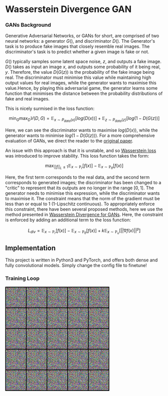 # Wasserstein Divergence GAN

### GANs Background
Generative Adversarial Networks, or GANs for short, are comprised of two neural networks: a generator $G()$, and discriminator $D()$. The Generator's task is to produce fake images that closely resemble real images. The discriminator's task is to predict whether a given image is fake or not. 

$G()$ typically samples some latent space noise, $z$, and outputs a fake image. $D()$ takes as input an image $x$, and outputs some probability of it being real, $y$. Therefore, the value $D(G(z))$ is the probability of the fake image being real. The discriminator must minimise this value while maintaining high output values for real images, while the generator wants to maximise this value.Hence, by playing this adversarial game, the generator learns some function that minimises the distance between the probability distributions of fake and real images.

This is nicely surmised in the loss function:

```math
\min_{G}\max_{D} V(D,G) = \mathbb{E}_{x\sim P_{data}(x)}[log(D(x))] + \mathbb{E}_{z\sim P_{data}(z)}[log(1-D(G(z))]
```

Here, we can see the discriminator wants to maximise $log(D(x))$, while the generator wants to minimise $log(1-D(G(z)))$. For a more comprehensive evaluation of GANs, we direct the reader to the [original paper](https://proceedings.neurips.cc/paper/2014/file/5ca3e9b122f61f8f06494c97b1afccf3-Paper.pdf).

An issue with this approach is that it is unstable, and so [Wasserstein loss](https://arxiv.org/abs/1701.07875) was introduced to improve stability. This loss function takes the form:

```math
\max_{||f||_{L}\leq1} \mathbb{E}_{x\sim \mathbb{P}_{r}}[f(x)] - \mathbb{E}_{x\sim \mathbb{P}_{\theta}}[f(x)]
```

Here, the first term corresponds to the real data, and the second term corresponds to generated images; the discriminator has been changed to a "critic" to represent that its outputs are no longer in the range $[0,1]$. The generator needs to minimise this expression, while the discriminator wants to maximise it. The constraint means that the norm of the gradient must be less than or equal to 1 (1-Lipschitz continuous). To appropriately enforce this constraint, there have been several proposed methods, here we use the method presented in [Wasserstein Divergence for GANs](https://arxiv.org/pdf/1712.01026.pdf). Here, the constraint is enforced by adding an additional term to the loss function:

```math
L_{div} = \mathbb{E}_{x\sim \mathbb{P}_{r}}[f(x)] - \mathbb{E}_{x\sim \mathbb{P}_{\theta}}[f(x)] + k \mathbb{E}_{x\sim \mathbb{P}_{u}}[||\nabla f(x)||^p]
```

## Implementation
This project is written in Python3 and PyTorch, and offers both dense and fully convolutional models. Simply change the config file to finetune!

### Training Loop
![alt](readme_imgs/training.gif)